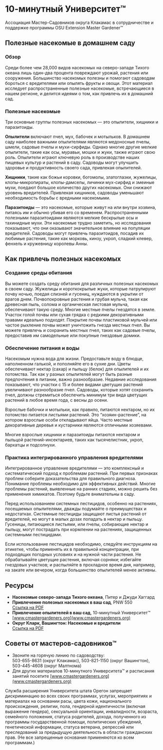 # 10-минутный Университет™

Ассоциация Мастер-Садовников округа Клакамас в сотрудничестве и поддержке программы OSU Extension Master Gardener™

## Полезные насекомые в домашнем саду

### Обзор
Среди более чем 28,000 видов насекомых на северо-западе Тихого океана лишь один-два процента повреждают урожай, растения или сооружения. Большинство насекомых полезны и помогают садоводам бороться с вредителями или опылять фрукты и овощи. Этот материал исследует распространенные полезные насекомые, встречающиеся в нашем регионе, и делится идеями о том, как привлечь их в домашний сад.

### Полезные насекомые
Три основные группы полезных насекомых — это опылители, хищники и паразитоиды.

**Опылители** включают пчел, мух, бабочек и мотыльков. В домашнем саду наиболее важными опылителями являются медоносные пчелы, шмели, садовые пчелы и мухи-сирфиды. Однако многие другие мелкие опылители, такие как осы, муравьи, мошки и жуки, также играют свою роль. Опылители играют ключевую роль в производстве наших пищевых культур и растений в саду. Садоводы могут улучшить здоровье и продуктивность своего сада, привлекая опылителей.

**Хищники**, такие как божьи коровки, богомолы, златоглазки, жужелицы, клопы-микропираты, клопы-дамселы, личинки мух-сирфид и змеиные мухи, поедают большое количество других насекомых. Они снижают уровень вредителей. Привлекая хищников, садоводы уменьшают необходимость борьбы с вредными насекомыми.

**Паразитоиды** — это насекомые, которые живут на или внутри хозяина, питаясь им и обычно убивая его со временем. Распространенными полезными паразитоидами являются мелкие бескрылые осы и тахинидные мухи. Эти насекомые трудно заметить, но исследования показывают, что они оказывают значительное влияние на популяции вредителей. Садоводы могут привлечь паразитоидов, посадив их любимые растения, такие как морковь, кинзу, укроп, сладкий клевер, фенхель и кружевницу королевы Анны.

## Как привлечь полезных насекомых

### Создание среды обитания
Вы можете создать среду обитания для различных полезных насекомых в своем саду. Жужелицы и короткокрылые жуки, которые патрулируют почву ночью, поедая слизней и гусениц, нуждаются в укрытии от врагов днем. Почвопокровные растения и грубая мульча, такая как древесная пыль, солома и органическая листовая мульча, обеспечивают такую среду. Многие местные пчелы гнездятся в земле. Участок голой почвы или сухая грядка с редкими декоративными травами идеально подходят. Покрытие почвы пластиковой мульчей или частое рыхление почвы может уничтожить гнезда местных пчел. Вы можете привлечь и сохранить местных пчел, таких как садовые пчелы, предоставив им самодельные или покупные гнездовые домики.

### Обеспечение питания и воды
Насекомым нужна вода для жизни. Предоставьте воду в блюдце, наполненном галькой, и пополняйте его в сухие дни. Цветы обеспечивают нектар (сахар) и пыльцу (белок) для опылителей и их потомства. Так как у разных опылителей могут быть разные предпочтения в питании, важно разнообразие. Недавние исследования показывают, что участки с 15 и более видами цветущих растений увеличивают разнообразие пчел. Садоводы, которые хотят сохранить пчел, должны стремиться обеспечить минимум три вида цветущих растений в любое время года, с весны до осени.

Взрослые бабочки и мотыльки, как правило, питаются нектаром, но их потомство питается листьями растений. Это “хозяин-растение”, на котором взрослые особи откладывают яйца. Часто местные декоративные деревья и кустарники являются отличными хозяевами.

Многие взрослые хищники и паразитоиды питаются нектаром и пыльцой растений-инсектариев, таких как тысячелистник, укроп, бархатцы и подсолнухи.

### Практика интегрированного управления вредителями
Интегрированное управление вредителями — это комплексный и систематический подход к проблемам растений. При первых признаках проблем соберите доказательства для правильного диагноза. Понимание проблемы необходимо для эффективных действий. Многие проблемы растений, выявленные на ранних стадиях, можно решить без применения химикатов. Поэтому будьте внимательны в саду.

Перед использованием системных пестицидов, особенно на растениях, посещаемых опылителями, дважды подумайте о преимуществах и недостатках. Системные пестициды защищают листья растений от вредителей, но могут в малых дозах попадать в нектар и пыльцу. Гусеницы, питающиеся листьями, или пчелы, собирающие нектар и пыльцу, могут пострадать при кормлении на растениях, защищенных системными пестицидами.

Если использование пестицидов необходимо, следуйте инструкциям на этикетке, чтобы применять их в правильной концентрации, при подходящих погодных условиях и на нужной части растения. Не обрабатывайте цветущие растения, включая сорняки; избегайте гнездовых участков; и распыляйте в прохладное время дня, например, на закате или вечером, когда большинство опылителей менее активны.

## Ресурсы
- **Насекомые северо-запада Тихого океана**, Питер и Джуди Хаггард  
- **Привлечение полезных насекомых в ваш сад**, PNW 550  
  [Ссылка на PDF](http://ir.library.oregonstate.edu/xmlui/bitstream/handle/1957/38715/pnw550.pdf)  
- **Привлечение опылителей в ваш сад**, 10-минутный Университет™  
  [www.cmastergardeners.org](www.cmastergardeners.org)  
- **Округ Кларк, Вашингтон: Насекомые и вредители**  
  [Ссылка на PDF](http://www.co.clark.wa.us/recycle/documents/BadBugs.pdf)  

## Советы от мастеров-садовников™
- Звоните на горячую линию по садоводству:  
  503-655-8631 (округ Клакамас), 503-821-1150 (округ Вашингтон), 503-445-4608 (округ Малтнома)  
- Для других материалов 10-минутного Университета™ и расписания занятий посетите [www.cmastergardeners.org](www.cmastergardeners.org)  

Служба расширения Университета штата Орегон запрещает дискриминацию во всех своих программах, услугах, мероприятиях и материалах на основании расы, цвета кожи, национального происхождения, религии, пола, гендерной идентичности (включая выражение гендера), сексуальной ориентации, инвалидности, возраста, семейного положения, статуса родителей, дохода, полученного из программы государственной помощи, политических убеждений, генетической информации, статуса ветерана, репрессий или преследований за предыдущую деятельность в области гражданских прав. (Не все запрещенные основания применяются ко всем программам.)